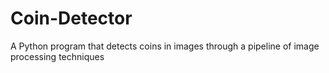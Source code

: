 # Coin-Detector
A Python program that detects coins in images through a pipeline of image processing techniques
